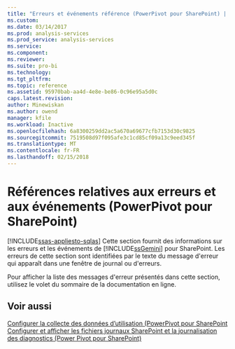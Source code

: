 ```yaml
---
title: "Erreurs et événements référence (PowerPivot pour SharePoint) | Documents Microsoft"
ms.custom: 
ms.date: 03/14/2017
ms.prod: analysis-services
ms.prod_service: analysis-services
ms.service: 
ms.component: 
ms.reviewer: 
ms.suite: pro-bi
ms.technology: 
ms.tgt_pltfrm: 
ms.topic: reference
ms.assetid: 95970bab-aa4d-4e8e-be86-0c96e95a5d0c
caps.latest.revision: 
author: Minewiskan
ms.author: owend
manager: kfile
ms.workload: Inactive
ms.openlocfilehash: 6a8300259dd2ac5a670a69677cfb7153d30c9825
ms.sourcegitcommit: 7519508d97f095afe3c1cd85cf09a13c9eed345f
ms.translationtype: MT
ms.contentlocale: fr-FR
ms.lasthandoff: 02/15/2018
---
```

# <a name="errors-and-events-reference-power-pivot-for-sharepoint"></a>Références relatives aux erreurs et aux événements (PowerPivot pour SharePoint)
[!INCLUDE[ssas-appliesto-sqlas](../../includes/ssas-appliesto-sqlas.md)]
Cette section fournit des informations sur les erreurs et les événements de [!INCLUDE[ssGemini](../../includes/ssgemini-md.md)] pour SharePoint. Les erreurs de cette section sont identifiées par le texte du message d'erreur qui apparaît dans une fenêtre de journal ou d'erreurs.  
  
 Pour afficher la liste des messages d'erreur présentés dans cette section, utilisez le volet du sommaire de la documentation en ligne.  
  
## <a name="see-also"></a>Voir aussi  
 [Configurer la collecte des données d’utilisation &#40;PowerPivot pour SharePoint](../../analysis-services/power-pivot-sharepoint/configure-usage-data-collection-for-power-pivot-for-sharepoint.md)   
 [Configurer et afficher les fichiers journaux SharePoint et la journalisation des diagnostics &#40;Power Pivot pour SharePoint&#41;](../../analysis-services/power-pivot-sharepoint/configure-and-view-sharepoint-and-diagnostic-logging.md)  
  
  
